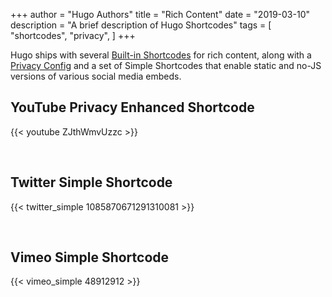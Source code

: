 +++
author = "Hugo Authors"
title = "Rich Content"
date = "2019-03-10"
description = "A brief description of Hugo Shortcodes"
tags = [
    "shortcodes",
    "privacy",
]
+++

Hugo ships with several [Built-in Shortcodes](https://gohugo.io/content-management/shortcodes/#use-hugos-built-in-shortcodes) for rich content, along with a [Privacy Config](https://gohugo.io/about/hugo-and-gdpr/) and a set of Simple Shortcodes that enable static and no-JS versions of various social media embeds.
<!--more-->


## YouTube Privacy Enhanced Shortcode

{{< youtube ZJthWmvUzzc >}}

<br>


## Twitter Simple Shortcode

{{< twitter_simple 1085870671291310081 >}}

<br>



## Vimeo Simple Shortcode

{{< vimeo_simple 48912912 >}}
